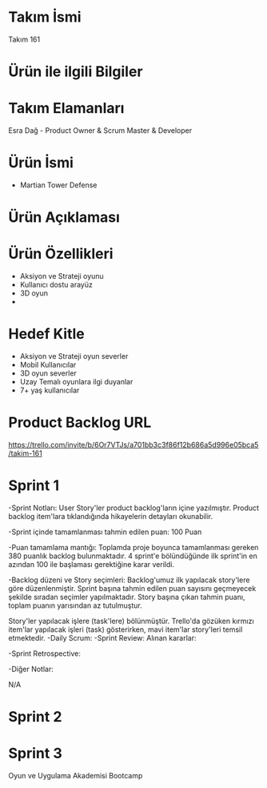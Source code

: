  # Takım İsmi 
Takım 161
# Ürün ile ilgili Bilgiler 
# Takım Elamanları
Esra Dağ - Product Owner & Scrum Master & Developer
# Ürün İsmi 
- Martian Tower Defense

# Ürün Açıklaması

# Ürün Özellikleri
- Aksiyon ve Strateji oyunu
- Kullanıcı dostu arayüz
- 3D oyun
- 


# Hedef Kitle
- Aksiyon ve Strateji oyun severler
- Mobil Kullanıcılar 
- 3D oyun severler
- Uzay Temalı oyunlara ilgi duyanlar 
- 7+ yaş kullanıcılar 

# Product Backlog URL 
https://trello.com/invite/b/6Or7VTJs/a701bb3c3f86f12b686a5d996e05bca5/takim-161
# Sprint 1 
-Sprint Notları: User Story'ler product backlog'ların içine yazılmıştır. Product backlog item'lara tıklandığında hikayelerin detayları okunabilir.

-Sprint içinde tamamlanması tahmin edilen puan: 100 Puan

-Puan tamamlama mantığı: Toplamda proje boyunca tamamlanması gereken 380 puanlık backlog bulunmaktadır. 4 sprint'e bölündüğünde ilk sprint'in en azından 100 ile başlaması gerektiğine karar verildi.

-Backlog düzeni ve Story seçimleri: Backlog'umuz ilk yapılacak story'lere göre düzenlenmiştir. Sprint başına tahmin edilen puan sayısını geçmeyecek şekilde sıradan seçimler yapılmaktadır. Story başına çıkan tahmin puanı, toplam puanın yarısından az tutulmuştur.

Story'ler yapılacak işlere (task'lere) bölünmüştür.  Trello'da gözüken kırmızı item'lar yapılacak işleri (task) gösterirken, mavi item'lar story'leri temsil etmektedir.
-Daily Scrum: 
-Sprint Review: Alınan kararlar: 

-Sprint Retrospective:

-Diğer Notlar:

N/A

# Sprint 2 
# Sprint 3 

Oyun ve Uygulama Akademisi Bootcamp 
